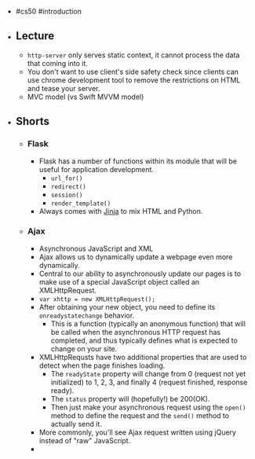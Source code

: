 - #cs50 #introduction
- ## Lecture
	- `http-server` only serves static context, it cannot process the data that coming into it.
	- You don't want to use client's side safety check since clients can use chrome development tool to remove the restrictions on HTML and tease your server.
	- MVC model (vs Swift MVVM model)
- ## Shorts
	- ### Flask
		- Flask has a number of functions within its module that will be useful for application development.
			- `url_for()`
			- `redirect()`
			- `session()`
			- `render_template()`
		- Always comes with  [Jinja](http://jinja.pocoo.org/) to mix HTML and Python.
	- ### Ajax
		- Asynchronous JavaScript and XML
		- Ajax allows us to dynamically update a webpage even more dynamically.
		- Central to our ability to asynchronously update our pages is to make use of a special JavaScript object called an XMLHttpRequest.
		- `var xhttp = new XMLHttpRequest();`
		- After obtaining your new object, you need to define its `onreadystatechange` behavior.
			- This is a function (typically an anonymous function) that will be called when the asynchronous HTTP request has completed, and thus typically defines what is expected to change on your site.
		- XMLHttpRequsts have two additional properties that are used to detect when the page finishes loading.
			- The `readyState` property will change from 0 (request not yet initialized) to 1, 2, 3, and finally 4 (request finished, response ready).
			- The `status` property will (hopefully!) be 200(OK).
			- Then just make your asynchronous request using the `open()` method to define the request and the `send()` method to actually send it.
		- More commonly, you'll see Ajax request written using jQuery instead of "raw" JavaScript.
		-